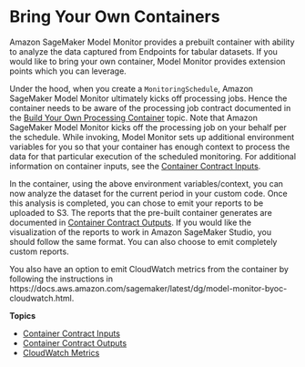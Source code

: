 # Bring Your Own Containers<a name="model-monitor-byoc-containers"></a>

Amazon SageMaker Model Monitor provides a prebuilt container with ability to analyze the data captured from Endpoints for tabular datasets\. If you would like to bring your own container, Model Monitor provides extension points which you can leverage\.

Under the hood, when you create a `MonitoringSchedule`, Amazon SageMaker Model Monitor ultimately kicks off processing jobs\. Hence the container needs to be aware of the processing job contract documented in the [Build Your Own Processing Container](build-your-own-processing-container.md) topic\. Note that Amazon SageMaker Model Monitor kicks off the processing job on your behalf per the schedule\. While invoking, Model Monitor sets up additional environment variables for you so that your container has enough context to process the data for that particular execution of the scheduled monitoring\. For additional information on container inputs, see the [Container Contract Inputs](model-monitor-byoc-contract-inputs.md)\.

In the container, using the above environment variables/context, you can now analyze the dataset for the current period in your custom code\. Once this analysis is completed, you can chose to emit your reports to be uploaded to S3\. The reports that the pre\-built container generates are documented in [Container Contract Outputs](model-monitor-byoc-contract-outputs.md)\. If you would like the visualization of the reports to work in Amazon SageMaker Studio, you should follow the same format\. You can also choose to emit completely custom reports\.

You also have an option to emit CloudWatch metrics from the container by following the instructions in https://docs\.aws\.amazon\.com/sagemaker/latest/dg/model\-monitor\-byoc\-cloudwatch\.html\.

**Topics**
+ [Container Contract Inputs](model-monitor-byoc-contract-inputs.md)
+ [Container Contract Outputs](model-monitor-byoc-contract-outputs.md)
+ [CloudWatch Metrics](model-monitor-byoc-cloudwatch.md)